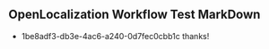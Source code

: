 ## OpenLocalization Workflow Test MarkDown
* 1be8adf3-db3e-4ac6-a240-0d7fec0cbb1c thanks!

<!--HONumber=Aug16_HO5-->


